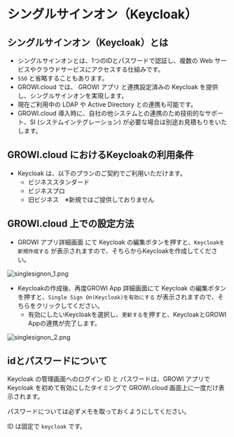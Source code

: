 # シングルサインオン（Keycloak）

## シングルサインオン（Keycloak）とは

- シングルサインオンとは、1つのIDとパスワードで認証し、複数の Web サービスやクラウドサービスにアクセスする仕組みです。
- `SSO` と省略することもあります。
- GROWI.cloud では、 GROWI アプリ と連携設定済みの Keycloak を提供し、シングルサインオンを実現します。
- 現在ご利用中の LDAP や Active Directory との連携も可能です。
- GROWI.cloud 導入時に、自社の他システムとの連携のため技術的なサポート、SI (システムインテグレーション) が必要な場合は別途お見積もりをいたします。

## GROWI.cloud におけるKeycloakの利用条件

- Keycloak は、以下のプランのご契約でご利用いただけます。
  - ビジネススタンダード
  - ビジネスプロ
  - 旧ビジネス　※新規ではご提供しておりません

## GROWI.cloud 上での設定方法

- GROWI アプリ詳細画面 にて Keycloak の編集ボタンを押すと、`Keycloakを新規作成する` が表示されますので、そちらからKeycloakを作成してください。

![singlesignon_1.png](/assets/images/ja/singlesignon_1.png)


- Keycloakの作成後、再度GROWI App 詳細画面にて Keycloak の編集ボタンを押すと、`Single Sign On(Keycloak)を有効にする` が表示されますので、そちらをクリックしてください。
  - 有効にしたいKeycloakを選択し、`更新する`を押すと、KeycloakとGROWI Appの連携が完了します。

![singlesignon_2.png](/assets/images/ja/singlesignon_2.png)



## idとパスワードについて

Keycloak の管理画面へのログイン ID と パスワードは、GROWI アプリで Keycloak を初めて有効にしたタイミングで GROWI.cloud 画面上に一度だけ表示されます。

パスワードについては必ずメモを取っておくようにしてください。

ID は固定で `keycloak` です。
